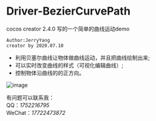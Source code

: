 # Driver-BezierCurvePath

cocos creator 2.4.0 写的一个简单的曲线运动demo
```
Author:JerryYang 
creator by 2020.07.10 
```


- 利用贝塞尔曲线让物体做曲线运动，并且把曲线绘制出来;
- 可以实时改变曲线的样式（可视化编辑曲线）;
- 控制物体沿曲线的的正方向。


![image](https://github.com/XZFlove/Driver.git/run.png?raw=true)

有问题可以联系我：  
QQ：*1752216795*  
WeChat：*17722473872*  
